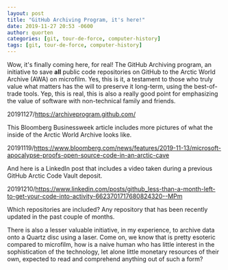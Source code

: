 ```yaml
---
layout: post
title: "GitHub Archiving Program, it's here!"
date: 2019-11-27 20:53 -0600
author: quorten
categories: [git, tour-de-force, computer-history]
tags: [git, tour-de-force, computer-history]
---
```


Wow, it's finally coming here, for real!  The GitHub Archiving
program, an initiative to save **all** public code repositories on
GitHub to the Arctic World Archive (AWA) on microfilm.  Yes, this is
it, a testament to those who truly value what matters has the will to
preserve it long-term, using the best-of-trade tools.  Yep, this is
real, this is also a really good point for emphasizing the value of
software with non-technical family and friends.

20191127/https://archiveprogram.github.com/

This Bloomberg Businessweek article includes more pictures of what the
inside of the Arctic World Archive looks like.

20191119/https://www.bloomberg.com/news/features/2019-11-13/microsoft-apocalypse-proofs-open-source-code-in-an-arctic-cave

And here is a LinkedIn post that includes a video taken during a
previous GitHub Arctic Code Vault deposit.

20191210/https://www.linkedin.com/posts/github_less-than-a-month-left-to-get-your-code-into-activity-6623701717680824320--MPm

Which repositories are included?  Any repository that has been
recently updated in the past couple of months.

There is also a lesser valuable initiative, in my experience, to
archive data onto a Quartz disc using a laser.  Come on, we know that
is pretty esoteric compared to microfilm, how is a naive human who has
little interest in the sophistication of the technology, let alone
little monetary resources of their own, expected to read and
comprehend anything out of such a form?
